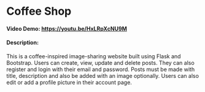 # Coffee Shop
#### Video Demo:  https://youtu.be/HxLRpXcNU9M
#### Description:
This is a coffee-inspired image-sharing website built using Flask
and Bootstrap. Users can create, view, update and delete posts. 
They can also register and login with their email and password.
Posts must be made with title, description and also be added with
an image optionally. Users can also edit or add a profile picture
in their account page.